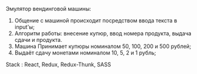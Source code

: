 Эмулятор вендинговой машины:
1. Общение с машиной происходит посредством ввода текста в input'ы;
2. Алгоритм работы: внесение купюр, ввод номера продукта, выдача сдачи и продукта.
3. Машина Принимает купюры номиналом 50, 100, 200 и 500 рублей;
4. Выдаёт сдачу монетами номиналом 10, 5, 2 и 1 рубль;

Stack : React, Redux, Redux-Thunk, SASS 

